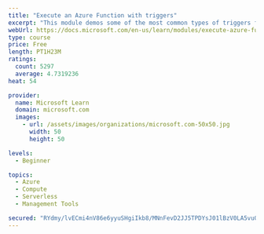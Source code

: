 ```yaml
---
title: "Execute an Azure Function with triggers"
excerpt: "This module demos some of the most common types of triggers for executing Azure Functions and how to configure them to execute your logic."
webUrl: https://docs.microsoft.com/en-us/learn/modules/execute-azure-function-with-triggers/
type: course
price: Free
length: PT1H23M
ratings:
  count: 5297
  average: 4.7319236
heat: 54

provider:
  name: Microsoft Learn
  domain: microsoft.com
  images:
    - url: /assets/images/organizations/microsoft.com-50x50.jpg
      width: 50
      height: 50

levels:
  - Beginner

topics:
  - Azure
  - Compute
  - Serverless
  - Management Tools

secured: "RYdmy/lvECmi4nV86e6yyuSHgiIkb8/MNnFevD2JJ5TPDYsJ01lBzV0LA5vu0rIAnuHiZlv1n4Hk/zCh1+HDsVQMP+24u5huKTPaogL83VAoF1ajTknKGvBbbZfTBD+ZjtyKwvEOY4YS+n7X4ZTkwIIDiP43GlA7vhN19F9rPF7ay4bROO4uwY6xj1Icd21HZeNe3rC6ttymaeTEHzGLHj86u6Ncnpw2pnLXuVv6Wg0WPFXC+C2XvxtWWCaLhFn2PUcrJ5ZTF/02KQ8mQT/olXBq+dZXgGtTBZWIgYeyLy2ntDaV4ZuU0vtRCUCbQl4zgUA/Eu1SL9bPN6VJHLCIGTM/taFRweZPcudv2FFxI8O/met0iGXRe1aM1eJYSDPKpRmJOB+/5KxoupGFT5vx4ghXd8n3WhJq8EWrhB0q7Qw=;vZuxP+9tLINX+qMLeFtO2A=="
---
```


